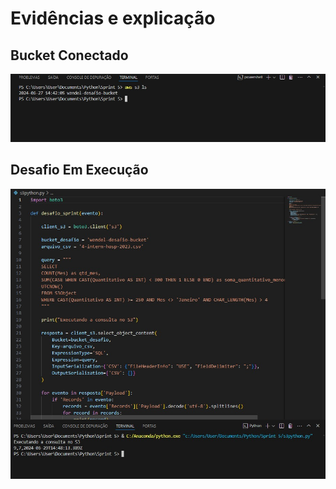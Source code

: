 # Evidências e explicação

## Bucket Conectado
![Bucket Conectado](https://github.com/WendeldsCoelho/Programa-De-Bolsas-Compass-Uol/blob/main/assets/img/Sprint%205/Desafio/Bucketconectado.jpeg)

## Desafio Em Execução
![Desafio Em Execução](https://github.com/WendeldsCoelho/Programa-De-Bolsas-Compass-Uol/blob/main/assets/img/Sprint%205/Desafio/Execucao-arquivo.py.jpeg)

